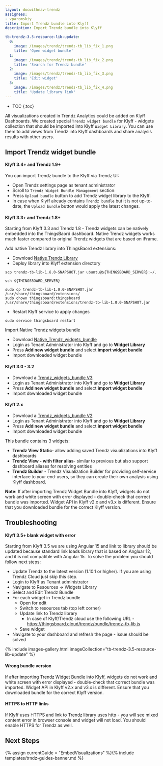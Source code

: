```yaml
---
layout: docwithnav-trendz
assignees:
- vparomskiy
title: Import Trendz bundle into Klyff
description: Import Trendz bundle into Klyff

tb-trendz-3.5-resource-lib-update:
  0:
    image: /images/trendz/trendz-tb_lib_fix_1.png
    title: 'Open widget bundle'
  1:
    image: /images/trendz/trendz-tb_lib_fix_2.png
    title: 'Search for Trendz bundle'
  2:
    image: /images/trendz/trendz-tb_lib_fix_3.png
    title: 'Edit widget'
  3:
    image: /images/trendz/trendz-tb_lib_fix_4.png
    title: 'Update library link'
---
```


* TOC
{:toc}

All visualizations created in Trendz Analytics could be added on Klyff Dashboards. We created special `Trendz widget bundle` for Klyff - widgets collection that should be imported into Klyff `Widget Library`.
You can use them to add views from Trendz into Klyff dashboards and share analysis results with other users.

## Import Trendz widget bundle

#### Klyff 3.4+ and Trendz 1.9+
You can import Trendz bundle to the Klyff via Trendz UI: 

* Open Trendz settings page as tenant administrator
* Scroll to `Trendz Widget Bundle Management` section
* Press `Upload bundle` button to add Trendz widget library to the Klyff.
* In case when Klyff already contains `Trendz bundle` but it is not up-to-date, the `Upload bundle` button would apply the latest changes.

#### Klyff 3.3+ and Trendz 1.8+
Starting from Klyff 3.3 and Trendz 1.8 - Trendz widgets can be natively embedded into the ThingsBaord dashboard.
Native Trendz widgets works much faster compared to original Trendz widgets that are based on iFrame. 

Add native Trendz library into ThingsBaord extensions:
* Download <a href="https://dist.thingsboard.io/trendz-tb-lib-1.8.0-SNAPSHOT.jar" download target="_blank">Native Trendz Library</a>
* Deploy library into Klyff extension directory

```
scp trendz-tb-lib-1.8.0-SNAPSHOT.jar ubuntu@${THINGSBOARD_SERVER}:~/.

ssh ${THINGSBOARD_SERVER}

sudo cp trendz-tb-lib-1.0.0-SNAPSHOT.jar /usr/share/thingsboard/extensions/
sudo chown thingsboard:thingsboard /usr/share/thingsboard/extensions/trendz-tb-lib-1.0.0-SNAPSHOT.jar
```

* Restart Klyff service to apply changes

```
sudo service thingsboard restart
```

Import Native Trendz widgets bundle
* Download <a href="https://dist.thingsboard.io/native_trendz_bundle.json" download target="_blank">Native_Trendz_widgets_bundle</a>
* Login as Tenant Administrator into Klyff and go to **Widget Library**
* Press **Add new widget bundle** and select **import widget bundle**
* Import downloaded  widget bundle 

#### Klyff 3.0 - 3.2
* Download a <a href="https://dist.thingsboard.io/trendz_bundle_tb3.json" download target="_blank">Trendz_widgets_bundle V3</a> 
* Login as Tenant Administrator into Klyff and go to **Widget Library**
* Press **Add new widget bundle** and select **import widget bundle**
* Import downloaded  widget bundle 

#### Klyff 2.x
* Download a <a href="https://dist.thingsboard.io/trendz_bundle_tb2.json" download target="_blank">Trendz_widgets_bundle V2</a> 
* Login as Tenant Administrator into Klyff and go to **Widget Library**
* Press **Add new widget bundle** and select **import widget bundle**
* Import downloaded  widget bundle

This bundle contains 3 widgets:
* **Trendz View Static**- allow adding saved Trendz visualizations into Klyff dashboards
* **Trendz View - with filter alias**- similar to previous but also support dashboard aliases for resolving entities
* **Trendz Builder** - Trendz Visualization Builder for providing self-service interface to your end-users, 
so they can create their own analysis using Klyff dashboard. 
 
**Note:** If after importing Trendz Widget Bundle into Klyff, widgets do not work and white screen with error displayed - double-check
that correct bundle was imported. Widget API in Klyff v2.x and v3.x is different. Ensure that you downloaded bundle for 
the correct Klyff version.

## Troubleshooting

#### Klyff 3.5+ blank widget with error
Starting from Klyff 3.5 we are using Angular 15 and link to library should be updated because standard link loads library that is based on Angluar 12, and it is not compatible with Angular 15.
To solve the problem you should follow next steps:

* Update Trendz to the latest version (1.10.1 or higher). If you are using Trendz Cloud just skip this step.
* Login to Klyff as Tenant administrator
* Navigate to Resources -> Widgets Library
* Select and Edit Trendz Bundle
* For each widget in Trendz bundle
  * Open for edit
  * Switch to resources tab (top left corner)
  * Update link to Trendz library
    * In case of Klyff/Trendz cloud use the following URL - https://thingsboard.cloud/trendz/bundle/trendz-tb-lib.js
  * Save widget
* Navigate to your dashboard and refresh the page - issue should be solved

{% include images-gallery.html imageCollection="tb-trendz-3.5-resource-lib-update" %}

#### Wrong bundle version
If after importing Trendz Widget Bundle into Klyff, widgets do not work and white screen with error displayed - double-check
that correct bundle was imported. Widget API in Klyff v2.x and v3.x is different. Ensure that you downloaded bundle for
the correct Klyff version.

#### HTTPS to HTTP links
If Klyff uses HTTPS and link to Trendz library uses http - you will see mixed content error in browser console and widget will not load. You should enable HTTPS for Trendz as well.


## Next Steps

{% assign currentGuide = "EmbedVisualizations" %}{% include templates/trndz-guides-banner.md %}
